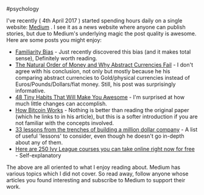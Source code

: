 #psychology 

I've recently ( 4th April 2017 ) started spending hours daily on a single website: [Medium](https://medium.com) . I see it as a news website where anyone can publish stories, but due to Medium's underlying magic the post quality is awesome. Here are some posts you might enjoy:

- [Familiarity Bias](https://medium.com/javascript-scene/familiarity-bias-is-holding-you-back-its-time-to-embrace-arrow-functions-3d37e1a9bb75) - Just recently discovered this bias (and it makes total sense), Definitely worth reading.
- [The Natural Order of Money and Why Abstract Currencies Fail](https://medium.com/@roysebag/the-natural-order-of-money-and-why-abstract-currencies-fail-aad5f9f8cf89) - I don't agree with his conclusion, not only but mostly because he his comparing abstract currencies to Gold/physical currencies instead of Euros/Pounds/Dollars/fiat money. Still, his post was surprisingly informative.
- [48 Tiny Habits That Will Make You Awesome](https://medium.com/personal-growth/48-tiny-habits-that-will-make-you-awesome-d8e3959840c8) - I'm surprised at how much little changes can accomplish.
- [How Bitcoin Works](https://column.st/how-bitcoin-works-efab68f17558) - Nothing is better than reading the original paper (which he links to in his article), but this is a softer introduction if you are not familiar with the concepts involved.
- [33 lessons from the trenches of building a million dollar company](https://blog.baremetrics.com/33-lessons-from-the-trenches-of-building-a-million-dollar-company-9685fa7811bb) - A list of useful 'lessons' to consider, even though he doesn't go in-depth about any of them.
- [Here are 250 Ivy League courses you can take online right now for free](https://medium.freecodecamp.com/ivy-league-free-online-courses-a0d7ae675869) - Self-explanatory

The above are all oriented to what I enjoy reading about. Medium has various topics which I did not cover. So read away, follow anyone whose articles you found interesting and subscribe to Medium to support their work.